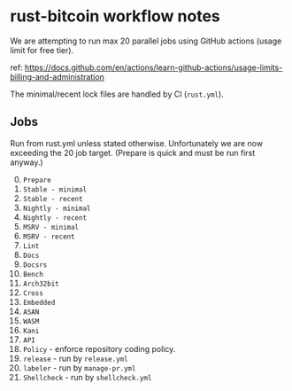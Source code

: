 # rust-bitcoin workflow notes

We are attempting to run max 20 parallel jobs using GitHub actions (usage limit for free tier).

ref: https://docs.github.com/en/actions/learn-github-actions/usage-limits-billing-and-administration

The minimal/recent lock files are handled by CI (`rust.yml`).

## Jobs

Run from rust.yml unless stated otherwise. Unfortunately we are now exceeding the 20 job target.
(Prepare is quick and must be run first anyway.)

0.  `Prepare`
1.  `Stable - minimal`
2.  `Stable - recent`
3.  `Nightly - minimal`
4.  `Nightly - recent`
5.  `MSRV - minimal`
6.  `MSRV - recent`
7.  `Lint`
8.  `Docs`
9.  `Docsrs`
10. `Bench`
11. `Arch32bit`
12. `Cross`
13. `Embedded`
14. `ASAN`
15. `WASM`
16. `Kani`
17. `API`
18. `Policy` - enforce repository coding policy.
19. `release` - run by `release.yml`
20. `labeler` - run by `manage-pr.yml`
21. `Shellcheck` - run by `shellcheck.yml`
